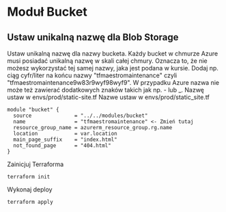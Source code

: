 # Moduł Bucket

## Ustaw unikalną nazwę dla Blob Storage

Ustaw unikalną nazwę dla nazwy bucketa. Każdy bucket w chmurze Azure musi posiadać unikalną nazwę w skali całej chmury. Oznacza to, że nie możesz wykorzystać tej samej nazwy, jaka jest podana w kursie. Dodaj np. ciąg cyfr/liter na końcu nazwy "tfmaestromaintenance" czyli "tfmaestromaintenance9w83r9wyf98wyf9".  W przypadku Azure nazwa nie może też zawierać dodatkowych znaków takich jak np. - lub _. Nazwę ustaw w envs/prod/static-site.tf
Nazwe ustaw w envs/prod/static_site.tf

```
module "bucket" {
  source              = "../../modules/bucket"
  name                = "tfmaestromaintenance" <- Zmień tutaj
  resource_group_name = azurerm_resource_group.rg.name
  location            = var.location
  main_page_suffix    = "index.html"
  not_found_page      = "404.html"
}
```
Zainicjuj Terraforma

```
terraform init
```
Wykonaj deploy

```
terraform apply
```


